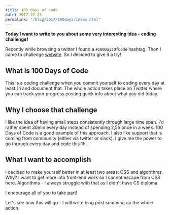 ```yaml
---
title: 100 days of code
date: 2017-12-23
permalink: "/blog/2017/100days/index.html"
---
```


**Today I want to write to you about some very interesting idea - coding challenge!**

Recently while browsing a twitter I found a `#100DaysOfCode` hashtag. Then I came to challenge
[website](http://100daysofcode.com/). So I decided to give it a try!

## What is 100 Days of Code

This is a coding challenge when you commit yourself to coding every day at least 1h and document that.
The whole action takes place on Twitter where you can track your progress posting quick info about
what you did today.

## Why I choose that challenge

I like the idea of having small steps consistently through large time span. I'd rather spent 30min every
day instead of spending 2,5h once in a week. 100 Days of Code is a good example of this approach. I also
like support that is coming from community (either via twitter or slack). I give me the power to go through every day and code this 1h.

## What I want to accomplish

I decided to make yourself better in at least two areas: CSS and algorithms. Why? I want to get more
into front-end work so I cannot escape from CSS here. Algorithms - I always struggle with that as I
didn't have CS diploma.

I encourage all of you to take part!

Let's see how this will go - I will write blog post summing up the whole action.
